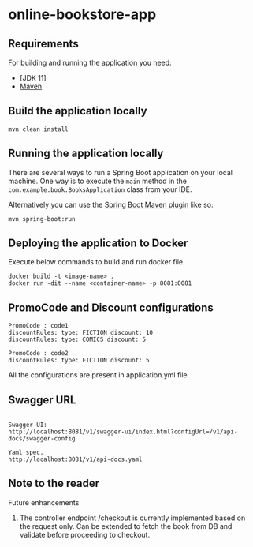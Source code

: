 # online-bookstore-app

## Requirements

For building and running the application you need:

- [JDK 11]
- [Maven ](https://maven.apache.org)

## Build the application locally

```shell
mvn clean install
```


## Running the application locally

There are several ways to run a Spring Boot application on your local machine. One way is to execute the `main` method in the `com.example.book.BooksApplication` class from your IDE.

Alternatively you can use the [Spring Boot Maven plugin](https://docs.spring.io/spring-boot/docs/current/reference/html/build-tool-plugins-maven-plugin.html) like so:

```shell
mvn spring-boot:run
```

## Deploying the application to Docker

Execute below commands to build and run docker file.

```shell
docker build -t <image-name> .
docker run -dit --name <container-name> -p 8081:8081
```


## PromoCode and Discount configurations

```shell
PromoCode : code1
discountRules: type: FICTION discount: 10
discountRules: type: COMICS discount: 5

```


```shell
PromoCode : code2
discountRules: type: FICTION discount: 5

```

All the configurations are present in application.yml file.


## Swagger URL


```shell

Swagger UI:
http://localhost:8081/v1/swagger-ui/index.html?configUrl=/v1/api-docs/swagger-config

Yaml spec.
http://localhost:8081/v1/api-docs.yaml

```

## Note to the reader

 Future enhancements

1. The controller endpoint  /checkout is currently implemented based on the request only.
   Can be extended to fetch the book from DB and validate before proceeding to checkout.